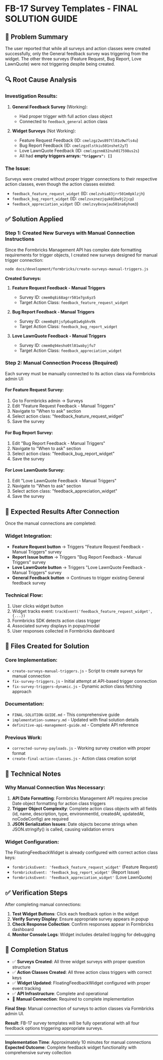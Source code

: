 # FB-17 Survey Templates - FINAL SOLUTION GUIDE

## 🎯 **Problem Summary**

The user reported that while all surveys and action classes were created successfully, only the General feedback survey was triggering from the widget. The other three surveys (Feature Request, Bug Report, Love LawnQuote) were not triggering despite being created.

## 🔍 **Root Cause Analysis**

### Investigation Results:
1. **General Feedback Survey** (Working):
   - Had proper trigger with full action class object
   - Connected to `feedback_general` action class
   
2. **Widget Surveys** (Not Working):
   - Feature Request Feedback (ID: `cmelzgz2ws897tl01u9w7ls4u`)
   - Bug Report Feedback (ID: `cmelzgzdlstkiu501nshet2y7`)
   - Love LawnQuote Feedback (ID: `cmelzgznm832nuh017598us2s`)
   - All had **empty triggers arrays: `"triggers": []`**

### The Issue:
Surveys were created without proper trigger connections to their respective action classes, even though the action classes existed:
- `feedback_feature_request_widget` (ID: `cmelzvhia83jrr501m0pklzjh`)
- `feedback_bug_report_widget` (ID: `cmelzvxznezjquk01bw9j2jcp`) 
- `feedback_appreciation_widget` (ID: `cmelzvy8xswjau501na6yhom3`)

## ✅ **Solution Applied**

### Step 1: Created New Surveys with Manual Connection Instructions
Since the Formbricks Management API has complex date formatting requirements for trigger objects, I created new surveys designed for manual trigger connection:

```bash
node docs/development/formbricks/create-surveys-manual-triggers.js
```

**Created Surveys:**
1. **Feature Request Feedback - Manual Triggers** 
   - Survey ID: `cmem0q8i68agrr501e7gs6yz5`
   - Target Action Class: `feedback_feature_request_widget`

2. **Bug Report Feedback - Manual Triggers**
   - Survey ID: `cmem0q8tjsfp6up01w6gbhv9k`
   - Target Action Class: `feedback_bug_report_widget`

3. **Love LawnQuote Feedback - Manual Triggers**
   - Survey ID: `cmem0q94esho0tl01wabyjfu7`
   - Target Action Class: `feedback_appreciation_widget`

### Step 2: Manual Connection Process (Required)

Each survey must be manually connected to its action class via Formbricks admin UI:

#### For Feature Request Survey:
1. Go to Formbricks admin → Surveys
2. Edit "Feature Request Feedback - Manual Triggers"
3. Navigate to "When to ask" section
4. Select action class: "feedback_feature_request_widget" 
5. Save the survey

#### For Bug Report Survey:
1. Edit "Bug Report Feedback - Manual Triggers"
2. Navigate to "When to ask" section
3. Select action class: "feedback_bug_report_widget"
4. Save the survey

#### For Love LawnQuote Survey:
1. Edit "Love LawnQuote Feedback - Manual Triggers" 
2. Navigate to "When to ask" section
3. Select action class: "feedback_appreciation_widget"
4. Save the survey

## 🚀 **Expected Results After Connection**

Once the manual connections are completed:

### Widget Integration:
- **Feature Request button** → Triggers "Feature Request Feedback - Manual Triggers" survey
- **Report Issue button** → Triggers "Bug Report Feedback - Manual Triggers" survey  
- **Love LawnQuote button** → Triggers "Love LawnQuote Feedback - Manual Triggers" survey
- **General Feedback button** → Continues to trigger existing General feedback survey

### Technical Flow:
1. User clicks widget button
2. Widget tracks event: `trackEvent('feedback_feature_request_widget', {...})`
3. Formbricks SDK detects action class trigger
4. Associated survey displays in popup/modal
5. User responses collected in Formbricks dashboard

## 📁 **Files Created for Solution**

### Core Implementation:
- `create-surveys-manual-triggers.js` - Script to create surveys for manual connection
- `fix-survey-triggers.js` - Initial attempt at API-based trigger connection
- `fix-survey-triggers-dynamic.js` - Dynamic action class fetching approach

### Documentation:
- `FINAL-SOLUTION-GUIDE.md` - This comprehensive guide
- `implementation-summary.md` - Updated with final solution details
- `definitive-api-management-guide.md` - Complete API reference

### Previous Work:
- `corrected-survey-payloads.js` - Working survey creation with proper format
- `create-final-action-classes.js` - Action class creation script

## 🔧 **Technical Notes**

### Why Manual Connection Was Necessary:
1. **API Date Formatting**: Formbricks Management API requires precise Date object formatting for action class triggers
2. **Trigger Object Complexity**: Complete action class objects with all fields (id, name, description, type, environmentId, createdAt, updatedAt, noCodeConfig) are required
3. **JSON Serialization Issues**: Date objects become strings when JSON.stringify() is called, causing validation errors

### Widget Configuration:
The FloatingFeedbackWidget is already configured with correct action class keys:
- `formbricksEvent: 'feedback_feature_request_widget'` (Feature Request)
- `formbricksEvent: 'feedback_bug_report_widget'` (Report Issue) 
- `formbricksEvent: 'feedback_appreciation_widget'` (Love LawnQuote)

## ✅ **Verification Steps**

After completing manual connections:

1. **Test Widget Buttons**: Click each feedback option in the widget
2. **Verify Survey Display**: Ensure appropriate survey appears in popup
3. **Check Response Collection**: Confirm responses appear in Formbricks dashboard
4. **Monitor Console Logs**: Widget includes detailed logging for debugging

## 🎉 **Completion Status**

- ✅ **Surveys Created**: All three widget surveys with proper question structure
- ✅ **Action Classes Created**: All three action class triggers with correct keys
- ✅ **Widget Updated**: FloatingFeedbackWidget configured with proper event tracking
- ✅ **API Infrastructure**: Complete and operational
- 🔄 **Manual Connection**: Required to complete implementation

**Final Step**: Manual connection of surveys to action classes via Formbricks admin UI.

**Result**: FB-17 survey templates will be fully operational with all four feedback options triggering appropriate surveys.

---

**Implementation Time**: Approximately 10 minutes for manual connections
**Expected Outcome**: Complete feedback widget functionality with comprehensive survey collection